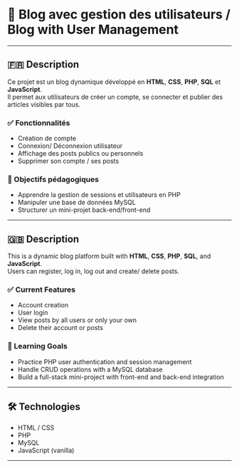 # 📝 Blog avec gestion des utilisateurs / Blog with User Management

---

## 🇫🇷 Description

Ce projet est un blog dynamique développé en **HTML**, **CSS**, **PHP**, **SQL** et **JavaScript**.  
Il permet aux utilisateurs de créer un compte, se connecter et publier des articles visibles par tous.

### ✅ Fonctionnalités

- Création de compte
- Connexion/ Déconnexion utilisateur
- Affichage des posts publics ou personnels
- Supprimer son compte / ses posts

### 🎯 Objectifs pédagogiques

- Apprendre la gestion de sessions et utilisateurs en PHP
- Manipuler une base de données MySQL
- Structurer un mini-projet back-end/front-end

---

## 🇬🇧 Description

This is a dynamic blog platform built with **HTML**, **CSS**, **PHP**, **SQL**, and **JavaScript**.  
Users can register, log in, log out and create/ delete posts.

### ✅ Current Features

- Account creation
- User login
- View posts by all users or only your own
- Delete their account or posts

### 🎯 Learning Goals

- Practice PHP user authentication and session management
- Handle CRUD operations with a MySQL database
- Build a full-stack mini-project with front-end and back-end integration

---

## 🛠️ Technologies

- HTML / CSS  
- PHP  
- MySQL
- JavaScript (vanilla)

---
